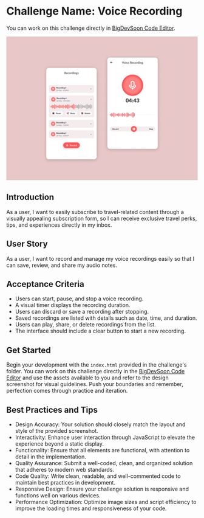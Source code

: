 # Challenge Name: Voice Recording

You can work on this challenge directly in [BigDevSoon Code Editor](https://app.bigdevsoon.me/challenges/voice-recording/browser).

![Voice Recording Design](./design.png)

## Introduction

As a user, I want to easily subscribe to travel-related content through a visually appealing subscription form, so I can receive exclusive travel perks, tips, and experiences directly in my inbox.

## User Story

As a user, I want to record and manage my voice recordings easily so that I can save, review, and share my audio notes.

## Acceptance Criteria

- Users can start, pause, and stop a voice recording.
- A visual timer displays the recording duration.
- Users can discard or save a recording after stopping.
- Saved recordings are listed with details such as date, time, and duration.
- Users can play, share, or delete recordings from the list.
- The interface should include a clear button to start a new recording.

## Get Started

Begin your development with the `index.html` provided in the challenge's folder. You can work on this challenge directly in the [BigDevSoon Code Editor](https://app.bigdevsoon.me/challenges/voice-recording/browser) and use the assets available to you and refer to the design screenshot for visual guidelines. Push your boundaries and remember, perfection comes through practice and iteration.

## Best Practices and Tips

- Design Accuracy: Your solution should closely match the layout and style of the provided screenshot.
- Interactivity: Enhance user interaction through JavaScript to elevate the experience beyond a static display.
- Functionality: Ensure that all elements are functional, with attention to detail in the implementation.
- Quality Assurance: Submit a well-coded, clean, and organized solution that adheres to modern web standards.
- Code Quality: Write clean, readable, and well-commented code to maintain best practices in development.
- Responsive Design: Ensure your challenge solution is responsive and functions well on various devices.
- Performance Optimization: Optimize image sizes and script efficiency to improve the loading times and responsiveness of your code.
